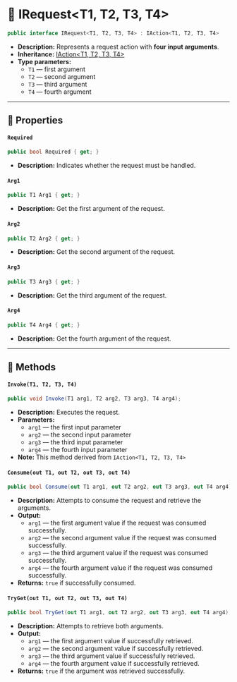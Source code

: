 # 🧩 IRequest&lt;T1, T2, T3, T4&gt;

```csharp
public interface IRequest<T1, T2, T3, T4> : IAction<T1, T2, T3, T4>
```

- **Description:** Represents a request action with <b>four input arguments</b>.
- **Inheritance:** [IAction&lt;T1, T2, T3, T4&gt;](../Actions/IAction%604.md)
- **Type parameters:**
    - `T1` — first argument
    - `T2` — second argument
    - `T3` — third argument
    - `T4` — fourth argument

---

## 🔑 Properties

#### `Required`

```csharp
public bool Required { get; }
```

- **Description:** Indicates whether the request must be handled.

#### `Arg1`

```csharp
public T1 Arg1 { get; }
```

- **Description:** Get the first argument of the request.

#### `Arg2`

```csharp
public T2 Arg2 { get; }
```

- **Description:** Get the second argument of the request.

#### `Arg3`

```csharp
public T3 Arg3 { get; }
```

- **Description:** Get the third argument of the request.

#### `Arg4`

```csharp
public T4 Arg4 { get; }
```

- **Description:** Get the fourth argument of the request.

---

## 🏹 Methods

#### `Invoke(T1, T2, T3, T4)`

```csharp
public void Invoke(T1 arg1, T2 arg2, T3 arg3, T4 arg4);
```

- **Description:** Executes the request.
- **Parameters:**
    - `arg1` — the first input parameter
    - `arg2` — the second input parameter
    - `arg3` — the third input parameter
    - `arg4` — the fourth input parameter
- **Note:** This method derived from `IAction<T1, T2, T3, T4>`

#### `Consume(out T1, out T2, out T3, out T4)`

```csharp
public bool Consume(out T1 arg1, out T2 arg2, out T3 arg3, out T4 arg4);
```

- **Description:** Attempts to consume the request and retrieve the arguments.
- **Output:**
    - `arg1` — the first argument value if the request was consumed successfully.
    - `arg2` — the second argument value if the request was consumed successfully.
    - `arg3` — the third argument value if the request was consumed successfully.
    - `arg4` — the fourth argument value if the request was consumed successfully.
- **Returns:** `true` if successfully consumed.

#### `TryGet(out T1, out T2, out T3, out T4)`

```csharp
public bool TryGet(out T1 arg1, out T2 arg2, out T3 arg3, out T4 arg4);
```

- **Description:**  Attempts to retrieve both arguments.
- **Output:**
    - `arg1` — the first argument value if successfully retrieved.
    - `arg2` — the second argument value if successfully retrieved.
    - `arg3` — the third argument value if successfully retrieved.
    - `arg4` — the fourth argument value if successfully retrieved.
- **Returns:** `true` if the argument was retrieved successfully.